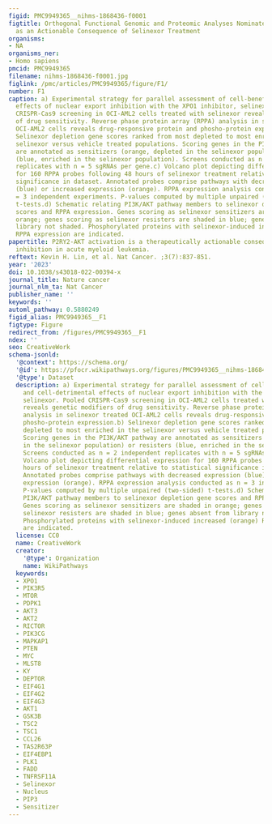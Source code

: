 ```yaml
---
figid: PMC9949365__nihms-1868436-f0001
figtitle: Orthogonal Functional Genomic and Proteomic Analyses Nominate AKT Activation
  as an Actionable Consequence of Selinexor Treatment
organisms:
- NA
organisms_ner:
- Homo sapiens
pmcid: PMC9949365
filename: nihms-1868436-f0001.jpg
figlink: /pmc/articles/PMC9949365/figure/F1/
number: F1
caption: a) Experimental strategy for parallel assessment of cell-beneficial and cell-detrimental
  effects of nuclear export inhibition with the XPO1 inhibitor, selinexor. Pooled
  CRISPR-Cas9 screening in OCI-AML2 cells treated with selinexor reveals genetic modifiers
  of drug sensitivity. Reverse phase protein array (RPPA) analysis in selinexor treated
  OCI-AML2 cells reveals drug-responsive protein and phosho-protein expression.b)
  Selinexor depletion gene scores ranked from most depleted to most enriched in the
  selinexor versus vehicle treated populations. Scoring genes in the PI3K/AKT pathway
  are annotated as sensitizers (orange, depleted in the selinexor population) or resisters
  (blue, enriched in the selinexor population). Screens conducted as n = 2 independent
  replicates with n = 5 sgRNAs per gene.c) Volcano plot depicting differential expression
  for 160 RPPA probes following 48 hours of selinexor treatment relative to statistical
  significance in dataset. Annotated probes comprise pathways with decreased expression
  (blue) or increased expression (orange). RPPA expression analysis conducted as n
  = 3 independent experiments. P-values computed by multiple unpaired (two-sided)
  t-tests.d) Schematic relating PI3K/AKT pathway members to selinexor depletion gene
  scores and RPPA expression. Genes scoring as selinexor sensitizers are shaded in
  orange; genes scoring as selinexor resisters are shaded in blue; genes absent from
  library not shaded. Phosphorylated proteins with selinexor-induced increased (orange)
  RPPA expression are indicated.
papertitle: P2RY2-AKT activation is a therapeutically actionable consequence of XPO1
  inhibition in acute myeloid leukemia.
reftext: Kevin H. Lin, et al. Nat Cancer. ;3(7):837-851.
year: '2023'
doi: 10.1038/s43018-022-00394-x
journal_title: Nature cancer
journal_nlm_ta: Nat Cancer
publisher_name: ''
keywords: ''
automl_pathway: 0.5880249
figid_alias: PMC9949365__F1
figtype: Figure
redirect_from: /figures/PMC9949365__F1
ndex: ''
seo: CreativeWork
schema-jsonld:
  '@context': https://schema.org/
  '@id': https://pfocr.wikipathways.org/figures/PMC9949365__nihms-1868436-f0001.html
  '@type': Dataset
  description: a) Experimental strategy for parallel assessment of cell-beneficial
    and cell-detrimental effects of nuclear export inhibition with the XPO1 inhibitor,
    selinexor. Pooled CRISPR-Cas9 screening in OCI-AML2 cells treated with selinexor
    reveals genetic modifiers of drug sensitivity. Reverse phase protein array (RPPA)
    analysis in selinexor treated OCI-AML2 cells reveals drug-responsive protein and
    phosho-protein expression.b) Selinexor depletion gene scores ranked from most
    depleted to most enriched in the selinexor versus vehicle treated populations.
    Scoring genes in the PI3K/AKT pathway are annotated as sensitizers (orange, depleted
    in the selinexor population) or resisters (blue, enriched in the selinexor population).
    Screens conducted as n = 2 independent replicates with n = 5 sgRNAs per gene.c)
    Volcano plot depicting differential expression for 160 RPPA probes following 48
    hours of selinexor treatment relative to statistical significance in dataset.
    Annotated probes comprise pathways with decreased expression (blue) or increased
    expression (orange). RPPA expression analysis conducted as n = 3 independent experiments.
    P-values computed by multiple unpaired (two-sided) t-tests.d) Schematic relating
    PI3K/AKT pathway members to selinexor depletion gene scores and RPPA expression.
    Genes scoring as selinexor sensitizers are shaded in orange; genes scoring as
    selinexor resisters are shaded in blue; genes absent from library not shaded.
    Phosphorylated proteins with selinexor-induced increased (orange) RPPA expression
    are indicated.
  license: CC0
  name: CreativeWork
  creator:
    '@type': Organization
    name: WikiPathways
  keywords:
  - XPO1
  - PIK3R5
  - MTOR
  - PDPK1
  - AKT3
  - AKT2
  - RICTOR
  - PIK3CG
  - MAPKAP1
  - PTEN
  - MYC
  - MLST8
  - KY
  - DEPTOR
  - EIF4G1
  - EIF4G2
  - EIF4G3
  - AKT1
  - GSK3B
  - TSC2
  - TSC1
  - CCL26
  - TAS2R63P
  - EIF4EBP1
  - PLK1
  - FADD
  - TNFRSF11A
  - Selinexor
  - Nucleus
  - PIP3
  - Sensitizer
---
```


